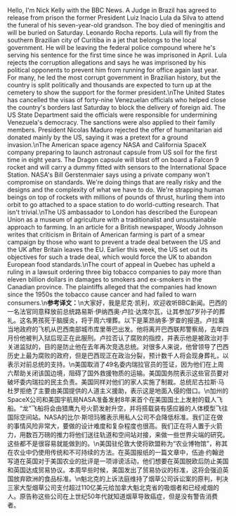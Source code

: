 Hello, I'm Nick Kelly with the BBC News. A Judge in Brazil has agreed to release from prison the former President Luiz Inacio Lula da Silva to attend the funeral of his seven-year-old grandson. The boy died of meningitis and will be buried on Saturday. Leonardo Rocha reports. Lula will fly from the southern Brazilian city of Curitiba in a jet that belongs to the local government. He will be leaving the federal police compound where he's serving his sentence for the first time since he was imprisoned in April. Lula rejects the corruption allegations and says he was imprisoned by his political opponents to prevent him from running for office again last year. For many, he led the most corrupt government in Brazilian history, but the country is split politically and thousands are expected to turn up at the cemetery to show the support for the former president.\nThe United States has cancelled the visas of forty-nine Venezuelan officials who helped close the country's borders last Saturday to block the delivery of foreign aid. The US State Department said the officials were responsible for undermining Venezuela's democracy. The sanctions were also applied to their family members. President Nicolas Maduro rejected the offer of humanitarian aid donated mainly by the US, saying it was a pretext for a ground invasion.\nThe American space agency NASA and California SpaceX company preparing to launch astronaut capsule from US soil for the first time in eight years. The Dragon capsule will blast off on board a Falcon 9 rocket and will carry a dummy fitted with sensors to the International Space Station. NASA's Bill Gerstenmaier says using a private company won't compromise on standards. We're doing things that are really risky and the designs and the complexity of what we have to do. We're strapping human beings on top of rockets with millions of pounds of thrust, hurling them into orbit to go attached to a space station to do world-cutting research. That isn't trivial.\nThe US ambassador to London has described the European Union as a museum of agriculture with a traditionalist and unsustainable approach to farming. In an article for a British newspaper, Woody Johnson writes that criticism in Britain of American farming is part of a smear campaign by those who want to prevent a trade deal between the US and the UK after Britain leaves the EU. Earlier this week, the US set out its objectives for such a trade deal, which would force the UK to abandon European food standards.\nThe court of appeal in Quebec has upheld a ruling in a lawsuit ordering three big tobacco companies to pay more than eleven billion dollars in damages to smokers and ex-smokers in the Canadian province. The plaintiffs alleged that the companies had known since the 1950s the tobacco cause cancer and had failed to warn consumers.\n**参考译文：**\n大家好，我是尼克·凯利，欢迎收听BBC新闻。巴西的一名法官同意释放前总统路易斯·伊纳西奥·卢拉·达席尔瓦，让其参加7岁孙子的葬礼。这名男孩死于脑膜炎，将于周六埋葬。以下是莱昂纳多·罗查的报道。卢拉乘当地政府的飞机从巴西南部城市库里蒂巴出发。他将离开巴西联邦警察局，去年四月份他被判入狱后现正在此服刑。卢拉否认了腐败的指控，并表示他是被政治对手关进监狱的，目的是防止他在去年再次竞选总统。对很多人来说，他曾领导了巴西历史上最为腐败的政府，但是巴西现正在政治分裂，预计数千人将会现身葬礼，以表示对前总统的支持。\n美国取消了49名委内瑞拉官员的签证，因为他们在上周六帮助关闭该国边境，阻碍了国外救援物质的运输。美国国务院表示这些官员要对破坏委内瑞拉的民主负责。美国同样对他们的家人实施了制裁。总统尼古拉斯·马杜罗拒绝了主要由美国提供的人道主义援助，表示这是地面入侵的借口。\n加州的SpaceX公司和美国宇航局NASA准备发射8年来首个在美国国土上发射的载人飞船。“龙”飞船将会由猎鹰九号火箭发射升空，并将搭载装有感应器的人体模型飞往国际空间站。NASA的比尔·斯坦玛雅表示用私人公司不会降低标准。我们正在做的事情风险非常大，要做的设计难度和复杂程度也很高。我们正在将人置于火箭力，用数百万磅的推力将他们送往轨道和空间站对接，来做一些世界尖端的研究。这些都不是很容易就能做到的。\n美国驻伦敦大使将欧盟称为“农业博物馆”，称其在农业中仍使用传统和不可持续的方法。在英国报纸的一篇文章中，伍迪·约翰逊写道在英国对于美国农业的批评是一项诽谤活动，他们想要在英国脱欧后防止美国和英国达成贸易协议。本周早些时候，美国发出了贸易协议的标准，这将会强迫英国放弃欧洲的食品标准。\n魁北克的上诉法庭维持了烟草公司诉讼案的原判，判决三家大型烟草公司支付超过110亿美元给加拿大魁北克省的吸烟者和已经戒烟的人。原告称这些公司在上世纪50年代就知道烟草导致癌症，但是没有警告消费者。
        